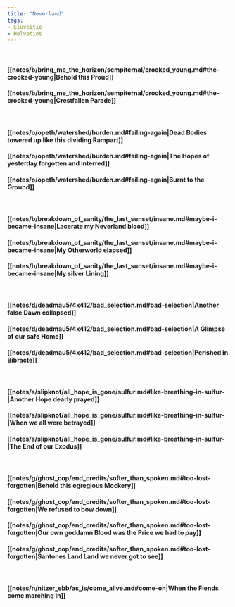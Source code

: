 ```yaml
---
title: "Neverland"
tags:
- Eluveitie
- Helvetios
---
```

&nbsp;
#### [[notes/b/bring_me_the_horizon/sempiternal/crooked_young.md#the-crooked-young|Behold this Proud]]
#### [[notes/b/bring_me_the_horizon/sempiternal/crooked_young.md#the-crooked-young|Crestfallen Parade]]
&nbsp;
#### [[notes/o/opeth/watershed/burden.md#failing-again|Dead Bodies towered up like this dividing Rampart]]
#### [[notes/o/opeth/watershed/burden.md#failing-again|The Hopes of yesterday forgotten and interred]]
#### [[notes/o/opeth/watershed/burden.md#failing-again|Burnt to the Ground]]
&nbsp;
#### [[notes/b/breakdown_of_sanity/the_last_sunset/insane.md#maybe-i-became-insane|Lacerate my Neverland blood]]
#### [[notes/b/breakdown_of_sanity/the_last_sunset/insane.md#maybe-i-became-insane|My Otherworld elapsed]]
#### [[notes/b/breakdown_of_sanity/the_last_sunset/insane.md#maybe-i-became-insane|My silver Lining]]
&nbsp;
#### [[notes/d/deadmau5/4x412/bad_selection.md#bad-selection|Another false Dawn collapsed]]
#### [[notes/d/deadmau5/4x412/bad_selection.md#bad-selection|A Glimpse of our safe Home]]
#### [[notes/d/deadmau5/4x412/bad_selection.md#bad-selection|Perished in Bibracte]]
&nbsp;
#### [[notes/s/slipknot/all_hope_is_gone/sulfur.md#like-breathing-in-sulfur-|Another Hope dearly prayed]]
#### [[notes/s/slipknot/all_hope_is_gone/sulfur.md#like-breathing-in-sulfur-|When we all were betrayed]]
#### [[notes/s/slipknot/all_hope_is_gone/sulfur.md#like-breathing-in-sulfur-|The End of our Exodus]]
&nbsp;
#### [[notes/g/ghost_cop/end_credits/softer_than_spoken.md#too-lost-forgotten|Behold this egregious Mockery]]
#### [[notes/g/ghost_cop/end_credits/softer_than_spoken.md#too-lost-forgotten|We refused to bow down]]
#### [[notes/g/ghost_cop/end_credits/softer_than_spoken.md#too-lost-forgotten|Our own goddamn Blood was the Price we had to pay]]
#### [[notes/g/ghost_cop/end_credits/softer_than_spoken.md#too-lost-forgotten|Santones Land Land we never got to see]]
&nbsp;
#### [[notes/n/nitzer_ebb/as_is/come_alive.md#come-on|When the Fiends come marching in]]
